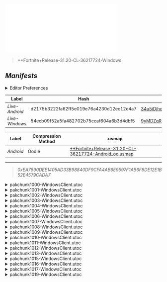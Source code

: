 <a href="#manifests">
  <img style="pointer-events: none" src="https://raw.githubusercontent.com/Tectors/fn-archive/master/.github/source/dependents/gen.31.20.svg" width="360" height="155"\>
</a>

 >  
  
  > ++Fortnite+Release-31.20-CL-36217724-Windows

## *Manifests*
<details>
  <summary>Editor Preferences</summary>

 > 
    ((Value="0x2C029947F8114A6E38BD9A4D83DCF7F6CAEC4AD14CEE7EBC015982FF26033523",Guid="003C8A31FF60E8C3BDBF4FB76A7CC4B8"),(Value="0x771B5F45A05F7958B93FA17734051005AD6524AF1E77EF0729E50D23CCD83411",Guid="15AA9676F80B50171D3C21E3020906B3"),(Value="0x51102F751931D43910BC0DADF758E846D4FB3F333C3853FD2B0A0C9C3D1826DF",Guid="174B492A98CE7D4047C016C29EF7D86D"),(Value="0x7E0BA3CF60EBC6C3C6FD220B714163F3342D29EE0041C2AE294AB15F75576C1C",Guid="2BEE5F951D6A3AA790943B18CE43C474"),(Value="0x7ACC4F45572E8109B4B71460C764CA75DE5E5FF6C2D7EA29AED65323BFF00BFF",Guid="527F2B6C4F2C5163258E0DB828A68B6B"),(Value="0xF5A0A4ECEBBEBC373082A61A099CAF0C55CD862CC319086FE5B90F7C793BA11A",Guid="5B7B9F3A14035E5B3984266770BD2CBA"),(Value="0xA028E5CA50C4A1D1E74F2F5BC59D4A4FDF437DB921B23C3CDFDCA6A353BDD6E5",Guid="6204514DD102F27477CE0D7A811CBBE5"),(Value="0x300E441E049CDFE588CD8946E6DD0C7DCE2CA2C545E539D50C24CA706E4AC8BD",Guid="664AE10E66BFDC167AE20432295E8F7F"),(Value="0x78E97FA16C507DB718C50B638C4C81ED229718D24B1B0AD6553E098209404996",Guid="6F9CD990050CE04CE577325C3A6FFC81"),(Value="0xDA90D268FF188321A0AA5B8BD2DE762D2B5C39FE4EDAA43F6C0F58D84C2924D3",Guid="856E286187F84C14D7808F68B4F04154"),(Value="0xAECDF13AFE72A43C7D31BBACEB31B44030FE8CD1173BBBA5A5AE8066BA75A8F1",Guid="95E3B6C026DC5455DCF2CEFE2C20C998"),(Value="0xA6948535FD648488EE1F591EEFF02AC1EAEE489C3C5A03F62F2DC20226911AA1",Guid="9FF6F385935B70741BCE31AD20DC71E3"),(Value="0xFE08E444D01584CB169613E45FAD4BCC090A14CA9D3F273D9CD1A0BBE6A11DDF",Guid="AB2F922860753269B1C2335CE5C0DD5D"),(Value="0xF7B0E14225E08C48C66D73F83BD476688328CF6E8C34FAF8B92277907C69CEDF",Guid="BBF6A8617FF257E7E4E0A36D174F975F"),(Value="0x53E5012DF616913E487AD51DF43AE8B412AB93C933A618FA5DDD0536F96FDE40",Guid="C76B70EC836344CCFB8762C4747B4263"),(Value="0x5592232E7772D74230E7FDB2D7457610E03822DAF68CE83107A71451F7D50835",Guid="CD0AD2786C8ED5931FF0499050A273CC"),(Value="0x90AF3CA8F4CAFD01F7321B179EE79047D96247F5C078587234491600538BBF33",Guid="D71B95B305E6875284CDF3F28DBDC2AF"),(Value="0x3694D5F8D9E6CBFE9015681CFA1EBDBAD7202C515FC6F1FD9CA17D4E6DE23278",Guid="EB06D2E764EF6E03658811E0A1B7BBC9"))
</details>

| Label | Hash | Route |
| - | - | - |
| *Live-Android* | d2175b3222fa62ff5e019e76a4230d12ec12e4a7 | [34u5iDjho9QfVJb2ikC7JJcVpb9eXQ](https://github.com/Tectors/fn-archive/blob/master/manifests/34u5iDjho9QfVJb2ikC7JJcVpb9eXQ.manifest) |
| *Live-Windows* | 54ecb09f52a5fa482702b75ccaf604a6b3d4dbf5 | [9yMDZqRnEQwqlv0yc0iwpol993FZgg](https://github.com/Tectors/fn-archive/blob/master/manifests/9yMDZqRnEQwqlv0yc0iwpol993FZgg.manifest) |


| Label | Compression Method | .usmap |
| - | - | - |
| *Android* | Oodle | [++Fortnite+Release-31.20-CL-36217724-Android_oo.usmap](https://github.com/Tectors/fn-archive/blob/master/manifests/mappings/++Fortnite+Release-31.20-CL-36217724-Android_oo.usmap) |

---

> *0xEA7890DEE1405AD33B98840DF9CFA4AB6E9597F1AB6F8DE12E1B52E4579CADA7*

<details>
  <summary>pakchunk1000-WindowsClient.utoc</summary>

 > 
    0x2C029947F8114A6E38BD9A4D83DCF7F6CAEC4AD14CEE7EBC015982FF26033523
    KEYCHAIN: 003C8A31FF60E8C3BDBF4FB76A7CC4B8:LAKZR/gRSm44vZpNg9z39srsStFM7n68AVmC/yYDNSM=

  </details>

<details>
  <summary>pakchunk1001-WindowsClient.utoc</summary>

 > 
    0x771B5F45A05F7958B93FA17734051005AD6524AF1E77EF0729E50D23CCD83411
    KEYCHAIN: 15AA9676F80B50171D3C21E3020906B3:dxtfRaBfeVi5P6F3NAUQBa1lJK8ed+8HKeUNI8zYNBE=

  </details>

<details>
  <summary>pakchunk1002-WindowsClient.utoc</summary>

 > 
    0x51102F751931D43910BC0DADF758E846D4FB3F333C3853FD2B0A0C9C3D1826DF
    KEYCHAIN: 174B492A98CE7D4047C016C29EF7D86D:URAvdRkx1DkQvA2t91joRtT7PzM8OFP9KwoMnD0YJt8=

  <img src="https://raw.githubusercontent.com/Tectors/fn-archive/master/.github/source/dependents/referred/EID_Snippet_Sync_Owned.svg" width="100"> <img src="https://raw.githubusercontent.com/Tectors/fn-archive/master/.github/source/dependents/referred/EID_Snippet_Sync_Follower.svg" width="100"> <img src="https://raw.githubusercontent.com/Tectors/fn-archive/master/.github/source/dependents/referred/EID_Snippet_Sync.svg" width="100"> <img src="https://raw.githubusercontent.com/Tectors/fn-archive/master/.github/source/dependents/referred/EID_Snippet_Owned_Follower.svg" width="100"> <img src="https://raw.githubusercontent.com/Tectors/fn-archive/master/.github/source/dependents/referred/EID_Snippet.svg" width="100"> 
</details>

<details>
  <summary>pakchunk1003-WindowsClient.utoc</summary>

 > 
    0x7E0BA3CF60EBC6C3C6FD220B714163F3342D29EE0041C2AE294AB15F75576C1C
    KEYCHAIN: 2BEE5F951D6A3AA790943B18CE43C474:fgujz2DrxsPG/SILcUFj8zQtKe4AQcKuKUqxX3VXbBw=

  <img src="https://raw.githubusercontent.com/Tectors/fn-archive/master/.github/source/dependents/referred/EID_Disband.svg" width="100"> 
</details>

<details>
  <summary>pakchunk1004-WindowsClient.utoc</summary>

 > 
    0x7ACC4F45572E8109B4B71460C764CA75DE5E5FF6C2D7EA29AED65323BFF00BFF
    KEYCHAIN: 527F2B6C4F2C5163258E0DB828A68B6B:esxPRVcugQm0txRgx2TKdd5eX/bC1+oprtZTI7/wC/8=

  <img src="https://raw.githubusercontent.com/Tectors/fn-archive/master/.github/source/dependents/referred/Wrap_ElegantLily.svg" width="100"> <img src="https://raw.githubusercontent.com/Tectors/fn-archive/master/.github/source/dependents/referred/Backpack_ElegantLilyCharm.svg" width="100"> 
</details>

<details>
  <summary>pakchunk1005-WindowsClient.utoc</summary>

 > 
    0xF5A0A4ECEBBEBC373082A61A099CAF0C55CD862CC319086FE5B90F7C793BA11A
    KEYCHAIN: 5B7B9F3A14035E5B3984266770BD2CBA:9aCk7Ou+vDcwgqYaCZyvDFXNhizDGQhv5bkPfHk7oRo=

  <img src="https://raw.githubusercontent.com/Tectors/fn-archive/master/.github/source/dependents/referred/Wrap_MiddleSock.svg" width="100"> <img src="https://raw.githubusercontent.com/Tectors/fn-archive/master/.github/source/dependents/referred/Pickaxe_MiddleSock.svg" width="100"> <img src="https://raw.githubusercontent.com/Tectors/fn-archive/master/.github/source/dependents/referred/Glider_MiddleSock.svg" width="100"> <img src="https://raw.githubusercontent.com/Tectors/fn-archive/master/.github/source/dependents/referred/EID_MiddleSock.svg" width="100"> <img src="https://raw.githubusercontent.com/Tectors/fn-archive/master/.github/source/dependents/referred/Character_MiddleSock.svg" width="100"> <img src="https://raw.githubusercontent.com/Tectors/fn-archive/master/.github/source/dependents/referred/Backpack_MiddleSock.svg" width="100"> 
</details>

<details>
  <summary>pakchunk1006-WindowsClient.utoc</summary>

 > 
    0xA028E5CA50C4A1D1E74F2F5BC59D4A4FDF437DB921B23C3CDFDCA6A353BDD6E5
    KEYCHAIN: 6204514DD102F27477CE0D7A811CBBE5:oCjlylDEodHnTy9bxZ1KT99Dfbkhsjw839ymo1O91uU=

  <img src="https://raw.githubusercontent.com/Tectors/fn-archive/master/.github/source/dependents/referred/EID_Distraught.svg" width="100"> 
</details>

<details>
  <summary>pakchunk1007-WindowsClient.utoc</summary>

 > 
    0x300E441E049CDFE588CD8946E6DD0C7DCE2CA2C545E539D50C24CA706E4AC8BD
    KEYCHAIN: 664AE10E66BFDC167AE20432295E8F7F:MA5EHgSc3+WIzYlG5t0Mfc4sosVF5TnVDCTKcG5KyL0=

  <img src="https://raw.githubusercontent.com/Tectors/fn-archive/master/.github/source/dependents/referred/Wrap_SweetLetter.svg" width="100"> <img src="https://raw.githubusercontent.com/Tectors/fn-archive/master/.github/source/dependents/referred/Pickaxe_SweetLetter.svg" width="100"> <img src="https://raw.githubusercontent.com/Tectors/fn-archive/master/.github/source/dependents/referred/Character_SweetLetter.svg" width="100"> <img src="https://raw.githubusercontent.com/Tectors/fn-archive/master/.github/source/dependents/referred/Backpack_SweetLetter.svg" width="100"> 
</details>

<details>
  <summary>pakchunk1008-WindowsClient.utoc</summary>

 > 
    0x78E97FA16C507DB718C50B638C4C81ED229718D24B1B0AD6553E098209404996
    KEYCHAIN: 6F9CD990050CE04CE577325C3A6FFC81:eOl/oWxQfbcYxQtjjEyB7SKXGNJLGwrWVT4JgglASZY=

  <img src="https://raw.githubusercontent.com/Tectors/fn-archive/master/.github/source/dependents/referred/EID_Chorus.svg" width="100"> 
</details>

<details>
  <summary>pakchunk1009-WindowsClient.utoc</summary>

 > 
    0xDA90D268FF188321A0AA5B8BD2DE762D2B5C39FE4EDAA43F6C0F58D84C2924D3
    KEYCHAIN: 856E286187F84C14D7808F68B4F04154:2pDSaP8YgyGgqluL0t52LStcOf5O2qQ/bA9Y2EwpJNM=

  </details>

<details>
  <summary>pakchunk1010-WindowsClient.utoc</summary>

 > 
    0xAECDF13AFE72A43C7D31BBACEB31B44030FE8CD1173BBBA5A5AE8066BA75A8F1
    KEYCHAIN: 95E3B6C026DC5455DCF2CEFE2C20C998:rs3xOv5ypDx9Mbus6zG0QDD+jNEXO7ulpa6AZrp1qPE=

  <img src="https://raw.githubusercontent.com/Tectors/fn-archive/master/.github/source/dependents/referred/EID_Encounter.svg" width="100"> 
</details>

<details>
  <summary>pakchunk1011-WindowsClient.utoc</summary>

 > 
    0xA6948535FD648488EE1F591EEFF02AC1EAEE489C3C5A03F62F2DC20226911AA1
    KEYCHAIN: 9FF6F385935B70741BCE31AD20DC71E3:ppSFNf1khIjuH1ke7/AqweruSJw8WgP2Ly3CAiaRGqE=

  </details>

<details>
  <summary>pakchunk1012-WindowsClient.utoc</summary>

 > 
    0xFE08E444D01584CB169613E45FAD4BCC090A14CA9D3F273D9CD1A0BBE6A11DDF
    KEYCHAIN: AB2F922860753269B1C2335CE5C0DD5D:/gjkRNAVhMsWlhPkX61LzAkKFMqdPyc9nNGgu+ahHd8=

  <img src="https://raw.githubusercontent.com/Tectors/fn-archive/master/.github/source/dependents/referred/EID_Melody.svg" width="100"> 
</details>

<details>
  <summary>pakchunk1013-WindowsClient.utoc</summary>

 > 
    0xF7B0E14225E08C48C66D73F83BD476688328CF6E8C34FAF8B92277907C69CEDF
    KEYCHAIN: BBF6A8617FF257E7E4E0A36D174F975F:97DhQiXgjEjGbXP4O9R2aIMoz26MNPr4uSJ3kHxpzt8=

  <img src="https://raw.githubusercontent.com/Tectors/fn-archive/master/.github/source/dependents/referred/Wrap_CattleJar.svg" width="100"> <img src="https://raw.githubusercontent.com/Tectors/fn-archive/master/.github/source/dependents/referred/Pickaxe_CattleJar.svg" width="100"> <img src="https://raw.githubusercontent.com/Tectors/fn-archive/master/.github/source/dependents/referred/EID_CattleJar.svg" width="100"> 
</details>

<details>
  <summary>pakchunk1015-WindowsClient.utoc</summary>

 > 
    0x53E5012DF616913E487AD51DF43AE8B412AB93C933A618FA5DDD0536F96FDE40
    KEYCHAIN: C76B70EC836344CCFB8762C4747B4263:U+UBLfYWkT5IetUd9DrotBKrk8kzphj6Xd0FNvlv3kA=

  <img src="https://raw.githubusercontent.com/Tectors/fn-archive/master/.github/source/dependents/referred/EID_Dignified.svg" width="100"> 
</details>

<details>
  <summary>pakchunk1016-WindowsClient.utoc</summary>

 > 
    0x5592232E7772D74230E7FDB2D7457610E03822DAF68CE83107A71451F7D50835
    KEYCHAIN: CD0AD2786C8ED5931FF0499050A273CC:VZIjLndy10Iw5/2y10V2EOA4Itr2jOgxB6cUUffVCDU=

  <img src="https://raw.githubusercontent.com/Tectors/fn-archive/master/.github/source/dependents/referred/EID_Asteroid.svg" width="100"> 
</details>

<details>
  <summary>pakchunk1017-WindowsClient.utoc</summary>

 > 
    0x90AF3CA8F4CAFD01F7321B179EE79047D96247F5C078587234491600538BBF33
    KEYCHAIN: D71B95B305E6875284CDF3F28DBDC2AF:kK88qPTK/QH3MhsXnueQR9liR/XAeFhyNEkWAFOLvzM=

  </details>

<details>
  <summary>pakchunk1019-WindowsClient.utoc</summary>

 > 
    0x3694D5F8D9E6CBFE9015681CFA1EBDBAD7202C515FC6F1FD9CA17D4E6DE23278
    KEYCHAIN: EB06D2E764EF6E03658811E0A1B7BBC9:NpTV+Nnmy/6QFWgc+h69utcgLFFfxvH9nKF9Tm3iMng=

  <img src="https://raw.githubusercontent.com/Tectors/fn-archive/master/.github/source/dependents/referred/EID_Canine.svg" width="100"> 
</details>

